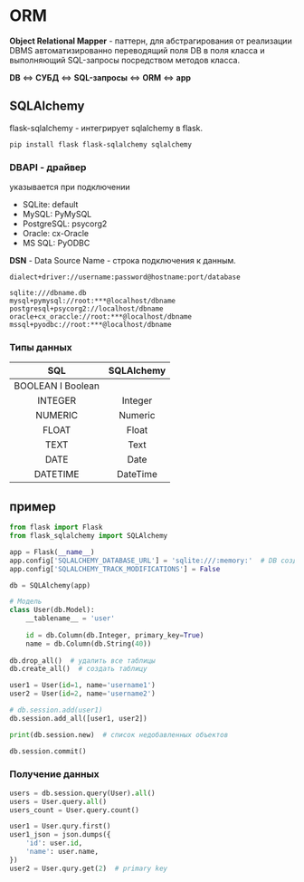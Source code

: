 # ORM

**Object Relational Mapper** - паттерн, для абстрагирования от реализации DBMS автоматизированно переводящий поля DB в поля класса и выполняющий SQL-запросы посредством методов класса.

**DB** $\Leftrightarrow$ **СУБД** $\Leftrightarrow$ **SQL-запросы** $\Leftrightarrow$ **ORM** $\Leftrightarrow$ **app**


## SQLAlchemy

flask-sqlalchemy - интегрирует sqlalchemy в flask.

```
pip install flask flask-sqlalchemy sqlalchemy
```


### DBAPI - драйвер

указывается при подключении

* SQLite: default
* MySQL: PyMySQL
* PostgreSQL: psycorg2
* Oracle: cx-Oracle
* MS SQL: PyODBC

**DSN** - Data Source Name - строка подключения к данным.

```
dialect+driver://username:password@hostname:port/database

sqlite:///dbname.db
mysql+pymysql://root:***@localhost/dbname
postgresql+psycorg2://localhost/dbname
oracle+cx_oraccle://root:***@localhost/dbname
mssql+pyodbc://root:***@localhost/dbname
```


### Типы данных

| **SQL** | **SQLAlchemy** |
| :---: | :---: |
| BOOLEAN I Boolean |
| INTEGER | Integer |
| NUMERIC | Numeric |
| FLOAT | Float |
| TEXT | Text |
| DATE | Date |
| DATETIME | DateTime |


## пример

```python
from flask import Flask
from flask_sqlalchemy import SQLAlchemy

app = Flask(__name__)
app.config['SQLALCHEMY_DATABASE_URL'] = 'sqlite:///:memory:'  # DB создасться в оперативной памяти
app.config['SQLALCHEMY_TRACK_MODIFICATIONS'] = False

db = SQLAlchemy(app)

# Модель
class User(db.Model):
    __tablename__ = 'user'
    
    id = db.Column(db.Integer, primary_key=True)
    name = db.Column(db.String(40))
    
db.drop_all()  # удалить все таблицы
db.create_all()  # создать таблицу

user1 = User(id=1, name='username1')
user2 = User(id=2, name='username2')

# db.session.add(user1)
db.session.add_all([user1, user2])

print(db.session.new)  # список недобавленных объектов

db.session.commit()
```


### Получение данных

```python
users = db.session.query(User).all()
users = User.query.all()
users_count = User.query.count()

user1 = User.qury.first()
user1_json = json.dumps({
    'id': user.id,
    'name': user.name,
})
user2 = User.qury.get(2)  # primary key
```
